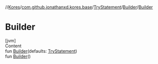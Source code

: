 //[Kores](../../../index.md)/[com.github.jonathanxd.kores.base](../../index.md)/[TryStatement](../index.md)/[Builder](index.md)/[Builder](-builder.md)



# Builder  
[jvm]  
Content  
fun [Builder](-builder.md)(defaults: [TryStatement](../index.md))  
fun [Builder](-builder.md)()  



